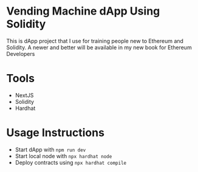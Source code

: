 # Vending Machine dApp Using Solidity

This is dApp project that I use for training people new to Ethereum and Solidity.
A newer and better will be available in my new book for Ethereum Developers

# Tools
- NextJS
- Solidity
- Hardhat

# Usage Instructions

- Start dApp with `npm run dev`
- Start local node with `npx hardhat node`
- Deploy contracts using `npx hardhat compile`